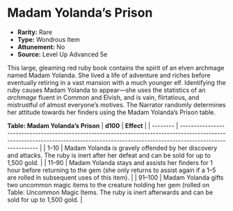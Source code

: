 # Madam Yolanda’s Prison

- **Rarity:** Rare
- **Type:** Wondrous Item
- **Attunement:** No
- **Source:** Level Up Advanced 5e

This large, gleaming red ruby book contains the spirit of an elven archmage named Madam Yolanda. She lived a life of adventure and riches before eventually retiring in a vast mansion with a much younger elf. Identifying the ruby causes Madam Yolanda to appear—she uses the statistics of an _archmage_  fluent in Common and Elvish, and is vain, flirtatious, and mistrustful of almost everyone’s motives. The Narrator randomly determines her attitude towards her finders using the Madam Yolanda’s Prison table.

__**Table: Madam Yolanda’s Prison**__
| **d100** | **Effect**                                                                                                                                                                              |
| -------- | --------------------------------------------------------------------------------------------------------------------------------------------------------------------------------------- |
| 1–10     | Madam Yolanda is gravely offended by her discovery and attacks. The ruby is inert after her defeat and can be sold for up to 1,500 gold.                                                |
| 11–90    | Madam Yolanda stays and assists her finders for 1 hour before returning to the gem (she only returns to assist again if a 1–5 are rolled in subsequent uses of this item).              |
| 91–100   | Madam Yolanda gifts two uncommon magic items to the creature holding her gem (rolled on Table: Uncommon Magic Items. The ruby is inert afterwards and can be sold for up to 1,500 gold. |
